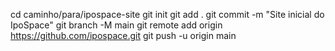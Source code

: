 cd caminho/para/ipospace-site
git init
git add .
git commit -m "Site inicial do IpoSpace"
git branch -M main
git remote add origin https://github.com/ipospace.git
git push -u origin main
